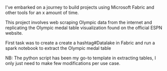I've embarked on a journey to build projects using Microsoft Fabric and other tools for an x amount of time.

This project involves web scraping Olympic data from the internet and replicating the Olympic medal table visualization found on the official ESPN website.

First task was to create a create a hashtag#Datalake in Fabric and run a spark notebook to extract the Olympic medal table

NB: The python script has been my go-to template in extracting tables, I only just need to make few modifications per use case.
